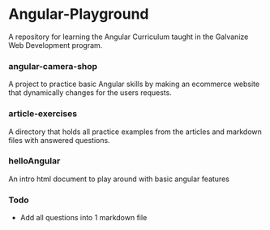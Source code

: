 # Angular-Playground

A repository for learning the Angular Curriculum taught in the Galvanize Web Development program.

### angular-camera-shop

A project to practice basic Angular skills by making an ecommerce website that dynamically changes for the users requests.

### article-exercises

A directory that holds all practice examples from the articles and markdown files with answered questions.

### helloAngular

An intro html document to play around with basic angular features

### Todo
- Add all questions into 1 markdown file

